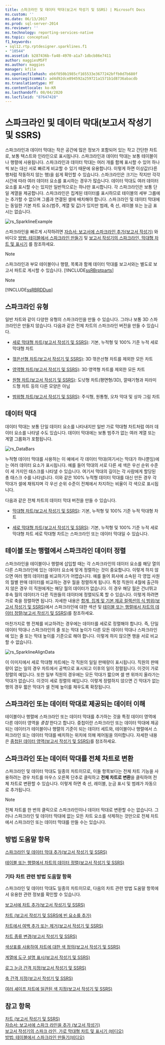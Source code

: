 ```yaml
---
title: 스파크라인 및 데이터 막대(보고서 작성기 및 SSRS) | Microsoft Docs
ms.custom: ''
ms.date: 06/13/2017
ms.prod: sql-server-2014
ms.reviewer: ''
ms.technology: reporting-services-native
ms.topic: conceptual
f1_keywords:
- sql12.rtp.rptdesigner.sparklines.f1
- "10544"
ms.assetid: b287436b-fa48-4970-a1a7-1dbcb86e7411
author: maggiesMSFT
ms.author: maggies
manager: kfile
ms.openlocfilehash: eb6f050b1985cf165533e3677242bffb0d7b680f
ms.sourcegitcommit: ad4d92dce894592a259721a1571b1d8736abacdb
ms.translationtype: MT
ms.contentlocale: ko-KR
ms.lasthandoff: 08/04/2020
ms.locfileid: "87647428"
---
```

# <a name="sparklines-and-data-bars-report-builder-and-ssrs"></a>스파크라인 및 데이터 막대(보고서 작성기 및 SSRS)
  스파크라인과 데이터 막대는 작은 공간에 많은 정보가 포함되어 있는 작고 간단한 차트로, 보통 텍스트와 인라인으로 표시됩니다. 스파크라인과 데이터 막대는 보통 테이블이나 행렬에 사용됩니다. 스파크라인과 데이터 막대는 여러 개를 함께 표시할 수 있어 하나씩 보는 대신 서로 빠르게 비교할 수 있기 때문에 유용합니다. 이렇게 하면 이상값(다른 행처럼 작동하지 않는 행)을 쉽게 확인할 수 있습니다. 스파크라인은 크기는 작지만 각각 시간에 따라 여러 데이터 요소를 표시하는 경우가 많습니다. 데이터 막대도 여러 데이터 요소를 표시할 수는 있지만 일반적으로는 하나만 표시합니다. 각 스파크라인은 보통 단일 계열을 제공합니다. 스파크라인은 집계된 데이터를 표시하므로 테이블의 세부 그룹에는 추가할 수 없으며 그룹과 연결된 셀에 배치해야 합니다. 스파크라인 및 데이터 막대에는 동일한 기본 차트 요소(범주, 계열 및 값)가 있지만 범례, 축 선, 레이블 또는 눈금 표시는 없습니다.  
  
 ![rs_SparklineExample](../media/rs-sparklineexample.gif "rs_SparklineExample")  
  
 스파크라인을 빠르게 시작하려면 [자습서: 보고서에 스파크라인 추가&#40;보고서 작성기&#41;](../tutorial-add-a-sparkline-to-your-report-report-builder.md) 와 비디오 [방법: 테이블에서 스파크라인 만들기](https://go.microsoft.com/fwlink/?LinkId=197092) 및 [보고서 작성기의 스파크라인, 막대형 차트 및 표시기](https://technet.microsoft.com/bi/video/ff877165) 를 참조하세요.  
  
> [!NOTE]  
>  스파크라인과 부모 테이블이나 행렬, 목록과 함께 데이터 막대를 보고서와는 별도로 보고서 파트로 게시할 수 있습니다. [!INCLUDE[ssRBrptparts](../../includes/ssrbrptparts-md.md)]  
  
> [!NOTE]  
>  [!INCLUDE[ssRBRDDup](../../includes/ssrbrddup-md.md)]  
  
##  <a name="types-of-sparklines"></a><a name="KindsofSparklines"></a> 스파크라인 유형  
 일반 차트와 같이 다양한 유형의 스파크라인을 만들 수 있습니다. 그러나 보통 3D 스파크라인은 만들지 않습니다. 다음과 같은 전체 차트의 스파크라인 버전을 만들 수 있습니다.  
  
-   [세로 막대형 차트&#40;보고서 작성기 및 SSRS&#41;](charts-report-builder-and-ssrs.md): 기본, 누적형 및 100% 기준 누적 세로 막대형 차트  
  
-   [꺾은선형 차트&#40;보고서 작성기 및 SSRS&#41;](line-charts-report-builder-and-ssrs.md): 3D 꺾은선형 차트를 제외한 모든 차트  
  
-   [영역형 차트&#40;보고서 작성기 및 SSRS&#41;](area-charts-report-builder-and-ssrs.md): 3D 영역형 차트를 제외한 모든 차트  
  
-   [원형 차트&#40;보고서 작성기 및 SSRS&#41;](pie-charts-report-builder-and-ssrs.md): 도넛형 차트(평면형/3D), 깔때기형과 피라미드형 차트 등의 다른 모양은 아님  
  
-   [범위형 차트&#40;보고서 작성기 및 SSRS&#41;](range-charts-report-builder-and-ssrs.md): 주식형, 원통형, 오차 막대 및 상자 그림 차트  
  
##  <a name="data-bars"></a><a name="DataBars"></a>데이터 막대  
 데이터 막대는 보통 단일 데이터 요소를 나타내지만 일반 가로 막대형 차트처럼 여러 데이터 요소를 나타낼 수도 있습니다. 데이터 막대에는 보통 범주가 없는 여러 계열 또는 계열 그룹화가 포함됩니다.  
  
 ![rs_DataBars](../media/rs-databars.gif "rs_DataBars")  
  
 누적형 데이터 막대를 사용하는 이 예에서 각 데이터 막대(여기서는 막대가 하나뿐임)에는 여러 데이터 요소가 표시됩니다. 예를 들어 막대의 서로 다른 세 색은 우선 순위 수준이 세 가지인 태스크를 나타낼 수 있습니다. 여기서 막대의 길이는 각 사람에게 할당된 총 태스크 수를 나타냅니다. 이와 같은 100% 누적형 데이터 막대를 대신 만든 경우 각 막대가 셀에 채워지며 각 우선 순위 수준이 전체에서 차지하는 비율이 각 색으로 표시됩니다.  
  
 다음과 같은 전체 차트의 데이터 막대 버전을 만들 수 있습니다.  
  
-   [막대형 차트&#40;보고서 작성기 및 SSRS&#41;](bar-charts-report-builder-and-ssrs.md): 기본, 누적형 및 100% 기준 누적 막대형 차트  
  
-   [세로 막대형 차트&#40;보고서 작성기 및 SSRS&#41;](charts-report-builder-and-ssrs.md): 기본, 누적형 및 100% 기준 누적 세로 막대형 차트 세로 막대형 차트는 스파크라인 또는 데이터 막대일 수 있습니다.  

##  <a name="aligning-sparkline-data-in-a-table-or-matrix"></a><a name="AlignDatainTableMatrix"></a> 테이블 또는 행렬에서 스파크라인 데이터 정렬  
 스파크라인을 테이블이나 행렬에 삽입할 때는 각 스파크라인의 데이터 요소를 해당 열의 다른 스파크라인에 있는 데이터 요소에 맞게 정렬하는 것이 중요합니다. 이렇게 하지 않으면 여러 행의 데이터를 비교하기가 어렵습니다. 예를 들어 회사에 소속된 각 영업 사원의 월별 판매 데이터를 비교하는 경우 월을 정렬하게 됩니다. 특정 직원이 4월에 출근하지 않은 경우 이 직원에게는 해당 월의 데이터가 없습니다. 이 경우 해당 월은 건너뛰고 후속 월의 데이터가 다른 직원들의 데이터에 정렬되도록 할 수 있습니다. 이렇게 하려면 가로 축을 정렬하면 됩니다. 자세한 내용은 [합계, 집계 및 기본 제공 컬렉션의 식 범위&#40;보고서 작성기 및 SSRS&#41;](expression-scope-for-totals-aggregates-and-built-in-collections.md)에서 스파크라인에 대한 섹션 및 [테이블 또는 행렬에서 차트의 데이터 정렬&#40;보고서 작성기 및 SSRS&#41;](align-the-data-in-a-chart-in-a-table-or-matrix-report-builder-and-ssrs.md)를 참조하세요.  
  
 마찬가지로 행 전체를 비교하려는 경우에는 데이터를 세로로 정렬해야 합니다. 즉, 단일 데이터 막대나 스파크라인의 줄 또는 막대 높이가 다른 모든 데이터 막대나 스파크라인에 있는 줄 또는 막대 높이를 기준으로 해야 합니다. 이렇게 하지 않으면 행을 서로 비교할 수 없습니다.  
  
 ![rs_SparklineAlignData](../media/rs-sparklinealigndata.gif "rs_SparklineAlignData")  
  
 이 이미지에서 세로 막대형 차트에는 각 직원의 일일 판매량이 표시됩니다. 직원의 판매량이 없는 일의 경우 차트에서 공백으로 표시되고 이후의 일이 정렬됩니다. 이것이 가로 정렬의 예입니다. 또한 일부 직원의 경우에는 모든 막대가 짧으며 셀 맨 위까지 올라가는 막대가 없습니다. 이것이 세로 정렬의 예입니다. 이렇게 정렬하지 않으면 긴 막대가 없는 행의 경우 짧은 막대가 셀 전체 높이를 채우도록 확장됩니다.  

##  <a name="understanding-the-data-supplied-to-a-sparkline-or-data-bar"></a><a name="UnderstandScope"></a> 스파크라인 또는 데이터 막대로 제공되는 데이터 이해  
 테이블이나 행렬에 스파크라인 또는 데이터 막대를 추가하는 것을 특정 데이터 영역에 다른 데이터 영역을 *중첩* 한다고 합니다. 중첩이란 스파크라인 또는 데이터 막대에 제공되는 데이터가 테이블이나 행렬의 기준이 되는 데이터 세트와, 테이블이나 행렬에서 스파크라인 또는 데이터 막대를 배치하는 위치에 의해 제어됨을 의미합니다. 자세한 내용은 [중첩된 데이터 영역&#40;보고서 작성기 및 SSRS&#41;](nested-data-regions-report-builder-and-ssrs.md)를 참조하세요.  
  
##  <a name="converting-a-sparkline-or-data-bar-to-a-full-chart"></a><a name="ConvertSparklinetoChart"></a> 스파크라인 또는 데이터 막대를 전체 차트로 변환  
 스파크라인 및 데이터 막대도 일종의 차트이므로, 이들 항목보다는 전체 차트 기능을 사용하려는 경우 차트를 마우스 오른쪽 단추로 클릭하고 **전체 차트로 변환**을 클릭하여 전체 차트로 변환할 수 있습니다. 이렇게 하면 축 선, 레이블, 눈금 표시 및 범례가 자동으로 추가됩니다.  
  
> [!NOTE]  
>  전체 차트를 한 번의 클릭으로 스파크라인이나 데이터 막대로 변환할 수는 없습니다. 그러나 스파크라인 및 데이터 막대에 없는 모든 차트 요소를 삭제하는 것만으로 전체 차트에서 스파크라인 또는 데이터 막대를 만들 수는 있습니다.  

##  <a name="how-to-topics"></a><a name="HowTo"></a>방법 도움말 항목  
 [스파크라인 및 데이터 막대 추가&#40;보고서 작성기 및 SSRS&#41;](sparklines-and-data-bars-report-builder-and-ssrs.md)  
  
 [테이블 또는 행렬에서 차트의 데이터 정렬&#40;보고서 작성기 및 SSRS&#41;](align-the-data-in-a-chart-in-a-table-or-matrix-report-builder-and-ssrs.md)  
  
### <a name="other-how-to-topics-for-charts"></a>기타 차트 관련 방법 도움말 항목  
 스파크라인 및 데이터 막대도 일종의 차트이므로, 다음의 차트 관련 방법 도움말 항목에서 유용한 관련 정보를 확인할 수 있습니다.  
  
 [보고서에 차트 추가&#40;보고서 작성기 및 SSRS&#41;](add-a-chart-to-a-report-report-builder-and-ssrs.md)  
  
 [차트 &#40;보고서 작성기 및 SSRS에 빈 요소를 추가&#41;](add-empty-points-to-a-chart-report-builder-and-ssrs.md)  
  
 [차트에서 여백 추가 또는 제거&#40;보고서 작성기 및 SSRS&#41;](add-or-remove-margins-from-a-chart-report-builder-and-ssrs.md)  
  
 [차트 종류 변경&#40;보고서 작성기 및 SSRS&#41;](change-a-chart-type-report-builder-and-ssrs.md)  
  
 [색상표를 사용하여 차트에 대한 색 정의&#40;보고서 작성기 및 SSRS&#41;](define-colors-on-a-chart-using-a-palette-report-builder-and-ssrs.md)  
  
 [계열에 도구 설명 표시&#40;보고서 작성기 및 SSRS&#41;](show-tooltips-on-a-series-report-builder-and-ssrs.md)  
  
 [로그 눈금 간격 지정&#40;보고서 작성기 및 SSRS&#41;](specify-a-logarithmic-scale-report-builder-and-ssrs.md)  
  
 [축 간격 지정&#40;보고서 작성기 및 SSRS&#41;](specify-an-axis-interval-report-builder-and-ssrs.md)  
  
 [여러 셰이프 차트에 일관된 색 지정&#40;보고서 작성기 및 SSRS&#41;](shape-charts-report-builder-and-ssrs.md)  
  
## <a name="see-also"></a>참고 항목  
 [차트 &#40;보고서 작성기 및 SSRS&#41;](charts-report-builder-and-ssrs.md)   
 [자습서: 보고서에 스파크 라인을 추가 &#40;보고서 작성기&#41;](../tutorial-add-a-sparkline-to-your-report-report-builder.md)   
 [보고서 작성기의 스파크 라인, 가로 막대형 차트 및 표시기 (비디오)](https://technet.microsoft.com/bi/video/ff877165)   
 [방법: 테이블에서 스파크라인 만들기(비디오)](https://go.microsoft.com/fwlink/?LinkId=197092)  
